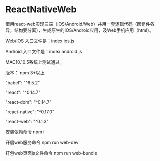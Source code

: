 # ReactNativeWeb

借用react-web实现三端（IOS/Android/Web）共用一套逻辑代码（因组件各异，结构要分离），生成原生的IOS/Android应用，及Web手机应用（html）。

Web/IOS 入口文件是：index.ios.js

Android 入口文件是：index.android.js

MAC10.10.5系统上测试通过。

版本：
npm 3+以上

"babel": "^6.5.2"

"react": "^0.14.7"

"react-dom": "^0.14.7"

"react-native": "^0.17.0"

"react-web": "^0.1.3"



安装依赖命令
npm i 

开启web服务命令 
npm run web-dev

打包web页面js文件命令
npm run web-bundle

